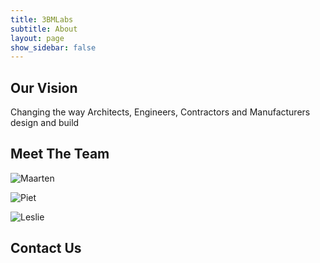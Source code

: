 ```yaml
---
title: 3BMLabs
subtitle: About
layout: page
show_sidebar: false
---
```


##  Our Vision

Changing the way Architects, Engineers, Contractors and Manufacturers design and build

## Meet The Team

![Maarten](../assets/about_assets/6-Maarten-Vroegindeweij-kopie-150x150.jpg)

![Piet](../assets/about_assets/5-Piet-Mol-kopie-150x150.jpg)

![Leslie](../assets/about_assets/7-Leslie-Ing-kopie-150x150.jpg)

## Contact Us

